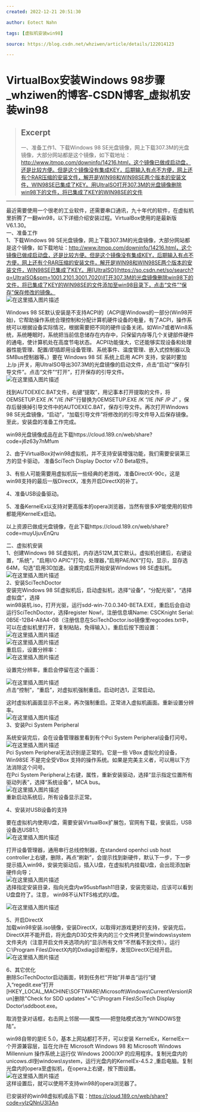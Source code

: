 ```yaml
---
created: 2022-12-21 20:51:30

author: Eotect Nahn

tags: [虚拟机安装win98]

source: https://blog.csdn.net/whziwen/article/details/122014123

---
```


# VirtualBox安装Windows 98步骤_whziwen的博客-CSDN博客_虚拟机安装win98

> ## Excerpt
> 一、准备工作1、下载Windows 98 SE光盘镜像，网上下载307.3M的光盘镜像，大部分网站都是这个镜像，如下载地址：http://www.itmop.com/downinfo/14216.html，这个镜像已做成启动盘，还是比较方便。但是这个镜像没有集成KEY，后期输入有点不方便，网上还有个RAR压缩的安装文件，解开是WIN98和WIN98SE两个版本的安装文件，WIN98SE已集成了KEY。用UltraISO打开307.3M的光盘镜像删除win98下的文件，将已集成了KEY的WIN98SE的文件

---
最近需要使用一个很老的工业软件，还需要串口通讯，九十年代的软件，在虚拟机里折腾了一翻win98，以下详细介绍安装过程。VirtualBox使用的是最新版V6.1.30。  
一、准备工作  
1、下载Windows 98 SE光盘镜像，网上下载307.3M的光盘镜像，大部分网站都是这个镜像，如下载地址：http://www.itmop.com/downinfo/14216.html，这个镜像已做成启动盘，还是比较方便。但是这个镜像没有集成KEY，后期输入有点不方便，网上还有个RAR压缩的安装文件，解开是WIN98和WIN98SE两个版本的安装文件，WIN98SE已集成了KEY。用[UltraISO](https://so.csdn.net/so/search?q=UltraISO&spm=1001.2101.3001.7020)打开307.3M的光盘镜像删除win98下的文件，将已集成了KEY的WIN98SE的文件添加至win98目录下，点击“文件”“保存”保存修改的镜像。  
![在这里插入图片描述](https://img-blog.csdnimg.cn/0828df691fc14f6fb0d935340a923ae8.png?x-oss-process=image/watermark,type_d3F5LXplbmhlaQ,shadow_50,text_Q1NETiBAd2h6aXdlbg==,size_20,color_FFFFFF,t_70,g_se,x_16#pic_center)

Windows 98 SE默认安装是不支持ACPI的（ACPI是Windows的一部分(Win98开始)，它帮助操作系统合理控制和分配计算机硬件设备的电量，有了ACPI，操作系统可以根据设备实际情况，根据需要把不同的硬件设备关闭。如Win7或者Win8系统，系统睡眠时，系统把当前信息储存在内存中，只保留内存等几个关键部件硬件的通电，使计算机处在高度节电状态。 ACPI功能强大，它还能够实现设备和处理器性能管理、配置/即插即用设备管理、系统事件、温度管理、嵌入式控制器以及SMBus控制器等。）要在 Windows 98 SE 系统上启用 ACPI 支持，安装时要加上/p j开关，用UltraISO导出307.3M的光盘镜像的启动文件，点击“启动”“保存引导文件”。点击“文件”“打开”，打开保存的引导文件。  
![在这里插入图片描述](https://img-blog.csdnimg.cn/57be3f74e0d94e6398d05ac4aa067ae8.png?x-oss-process=image/watermark,type_d3F5LXplbmhlaQ,shadow_50,text_Q1NETiBAd2h6aXdlbg==,size_20,color_FFFFFF,t_70,g_se,x_16#pic_center)

找到AUTOEXEC.BAT文件，右键“提取”，用记事本打开提取的文件，将OEMSETUP.EXE /K "/IE /NF"行替换为OEMSETUP.EXE /K “/IE /NF /P J” ，保存后替换掉引导文件中的AUTOEXEC.BAT，保存引导文件。再次打开Windows 98 SE光盘镜像，“启动”，“加载引导文件”将修改的的引导文件导入后保存镜像。至此，安装盘的准备工作完成。

win98光盘镜像成品在此下载https://cloud.189.cn/web/share?code=j6z63y7nMfum

2、由于VirtualBox对win98虚拟机，并不支持安装增强功能，我们需要安装第三方的显卡驱动， 准备SciTech Display Doctor v7.0 Beta软件。

3、有些人可能需要用虚拟机玩一些经典的老游戏，准备DirectX-90c，这是win98支持的最后一版DirectX，准务开启DirectX的补丁。

4、准备USB设备驱动。

5、准备KernelEx以支持对更高版本的opera浏览器，当然有很多XP能使用的软件都能用KernelEx启动。

以上资源已做成光盘镜像，在此下载https://cloud.189.cn/web/share?code=muyUjuvEnQru

二、虚拟机安装  
1、创建Windows 98 SE虚拟机，内存选512M,其它默认。虚拟机创建后，右键设置，“系统”，"启用I/O APIC"打勾，处理器，”启用PAE/NX“打勾，显示，显存选64M，勾选”启用3D加速。设置完成后开始安装Windows 98 SE虚拟机。  
![在这里插入图片描述](https://img-blog.csdnimg.cn/a7e0236680b349c68f81e29fd0133971.png?x-oss-process=image/watermark,type_d3F5LXplbmhlaQ,shadow_50,text_Q1NETiBAd2h6aXdlbg==,size_20,color_FFFFFF,t_70,g_se,x_16#pic_center)  
2、安装SciTechDoctor  
安装完Windows 98 SE虚拟机后，启动虚拟机，选择“设备”，“分配光驱”，“选择虚拟盘”，选择  
win98装机.iso，打开光驱，运行sdd-win-7.0.0.340-BETA.EXE，重启后会自动运行SciTechDoctor，选择register Now!，注册信息填Name: CSCKnight Serial: 0B5E-12B4-A8A4-0B（注册信息在SciTechDoctor.iso镜像里regcodes.txt中，可以在虚拟机里打开，复制粘贴，免得输入）。重启后按下图设置：  
![在这里插入图片描述](https://img-blog.csdnimg.cn/ae35dabc1453446e8a4a9eca830acf68.png?x-oss-process=image/watermark,type_d3F5LXplbmhlaQ,shadow_50,text_Q1NETiBAd2h6aXdlbg==,size_20,color_FFFFFF,t_70,g_se,x_16#pic_center)  
![在这里插入图片描述](https://img-blog.csdnimg.cn/cc75d3d71e014e68b7fb0310c1e4ee1b.png?x-oss-process=image/watermark,type_d3F5LXplbmhlaQ,shadow_50,text_Q1NETiBAd2h6aXdlbg==,size_20,color_FFFFFF,t_70,g_se,x_16#pic_center)  
重启后，设置分辨率：  
![在这里插入图片描述](https://img-blog.csdnimg.cn/3a8fc6649afc4a51a1461b44ef2d054e.png?x-oss-process=image/watermark,type_d3F5LXplbmhlaQ,shadow_50,text_Q1NETiBAd2h6aXdlbg==,size_20,color_FFFFFF,t_70,g_se,x_16#pic_center)

设置完分辨率，重启会停留在这个画面：

![在这里插入图片描述](https://img-blog.csdnimg.cn/712fdeba26334eab8122ef42f9b480e9.png?x-oss-process=image/watermark,type_d3F5LXplbmhlaQ,shadow_50,text_Q1NETiBAd2h6aXdlbg==,size_20,color_FFFFFF,t_70,g_se,x_16#pic_center)  
点击“控制”，“重启”，对虚拟机强制重启。启动时选1，正常启动。

这时虚拟机画面显示不出来，再次强制重启。正常进入虚拟机画面。重新设置分辨率。  
![在这里插入图片描述](https://img-blog.csdnimg.cn/66fedce94b5441bb81102fbb182c6f84.png?x-oss-process=image/watermark,type_d3F5LXplbmhlaQ,shadow_50,text_Q1NETiBAd2h6aXdlbg==,size_15,color_FFFFFF,t_70,g_se,x_16#pic_center)  
3、安装Pci System Peripheral

系统安装完后，会在设备管理器里看到有个Pci System Peripheral设备打问号。  
![在这里插入图片描述](https://img-blog.csdnimg.cn/7818de18d01549e2a0ed13a3b5d068a0.png?x-oss-process=image/watermark,type_d3F5LXplbmhlaQ,shadow_50,text_Q1NETiBAd2h6aXdlbg==,size_20,color_FFFFFF,t_70,g_se,x_16#pic_center)  
Pci System Peripheral无法识别是正常的。它是一些 VBox 虚拟化的设备，Win98SE 不是完全受VBox 支持的操作系统。如果是完美主义者，可以用以下方法消除这个问号。  
在Pci System Peripheral上右键，属性，重新安装驱动，选择“显示指定位置所有驱动列表”，选择“系统设备”，MCA bus。  
![在这里插入图片描述](https://img-blog.csdnimg.cn/87871794d2c140a0912afbe196482c0b.png?x-oss-process=image/watermark,type_d3F5LXplbmhlaQ,shadow_50,text_Q1NETiBAd2h6aXdlbg==,size_20,color_FFFFFF,t_70,g_se,x_16#pic_center)  
重新启动系统后，所有设备显示正常。

4、安装对USB设备的支持

要在虚拟机内使用U盘，需要安装VirtualBox扩展包，官网有下载，安装后，USB设备选USB1.1;  
![在这里插入图片描述](https://img-blog.csdnimg.cn/2c5765b7d6274ddebdd90bc30434ec71.png?x-oss-process=image/watermark,type_d3F5LXplbmhlaQ,shadow_50,text_Q1NETiBAd2h6aXdlbg==,size_20,color_FFFFFF,t_70,g_se,x_16#pic_center)

打开设备管理器，通用串行总线控制器，在standerd openhci usb host controller上右键，删除，再点“刷新”，会提示找到新硬件，默认下一步，下一步提示插入win98，安装完驱动后，插入U盘，在虚拟机内挂载U盘，会出现添加新硬件向导；  
![在这里插入图片描述](https://img-blog.csdnimg.cn/30b1891be95845798773b9b62504af2e.png?x-oss-process=image/watermark,type_d3F5LXplbmhlaQ,shadow_50,text_Q1NETiBAd2h6aXdlbg==,size_20,color_FFFFFF,t_70,g_se,x_16#pic_center)  
选择指定安装目录，指向光盘内w95usbflash11目录，安装完驱动，应该可以看到U盘盘符了。注意， win98不认NTFS格式的U盘。

![在这里插入图片描述](https://img-blog.csdnimg.cn/f795ac8e34c64c09b6d10550560c0e22.png?x-oss-process=image/watermark,type_d3F5LXplbmhlaQ,shadow_50,text_Q1NETiBAd2h6aXdlbg==,size_20,color_FFFFFF,t_70,g_se,x_16#pic_center)

5、开启DirectX  
加载win98安装.iso镜像，安装DirectX，以取得对游戏更好的支持，安装完后，DirectX并不能开启，将光盘内D3D文件夹内的三个文件拷贝至windows\\system文件夹内（注意开启文件夹选项内的“显示所有文件”不然看不到文件）。运行C:\\Program Files\\DirectX内的Dxdiag诊断程序，发现DirectX已经开启。  
![在这里插入图片描述](https://img-blog.csdnimg.cn/2916885953bf484bb97c4161761b7b94.png?x-oss-process=image/watermark,type_d3F5LXplbmhlaQ,shadow_50,text_Q1NETiBAd2h6aXdlbg==,size_20,color_FFFFFF,t_70,g_se,x_16#pic_center)

6、其它优化  
删除SciTechDoctor启动画面，转到任务栏“开始”并单击“运行”键入“regedit.exe”打开\[HKEY\_LOCAL\_MACHINE\\SOFTWARE\\Microsoft\\Windows\\CurrentVersion\\Run\]删除"Check for SDD updates"="C:\\Program Files\\SciTech Display Doctor\\sddboot.exe。

取消登录对话框，右击网上邻居——属性——把登陆模式改为“WINDOWS登陆”。

win98自带的是IE 5.0，基本上网站都打不开，可以安装 KernelEx，KernelEx一个开源兼容层，旨在允许在 Microsoft Windows 98 和 Microsoft Windows Millennium 操作系统上运行仅 Windows 2000/XP 的应用程序。复制光盘内的unicows.dll到windows\\system，运行光盘内的KernelEx-4.5.2 ,重启电脑。复制光盘内的opera至虚拟机，在opera上右键，按下图设置。  
![在这里插入图片描述](https://img-blog.csdnimg.cn/177d3c4211754a939ff3db86475d4c70.png?x-oss-process=image/watermark,type_d3F5LXplbmhlaQ,shadow_50,text_Q1NETiBAd2h6aXdlbg==,size_20,color_FFFFFF,t_70,g_se,x_16)  
这样设置后，就可以使用不支持win98的opera浏览器了。

已安装好的win98虚拟机成品下载：https://cloud.189.cn/web/share?code=yIzQNnU3I3An
